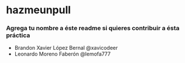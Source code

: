# hazmeunpull
### Agrega tu nombre a éste readme si quieres contribuir a ésta práctica

* Brandon Xavier López Bernal	@xavicodeer
* Leonardo Moreno Faberón       @lemofa777
